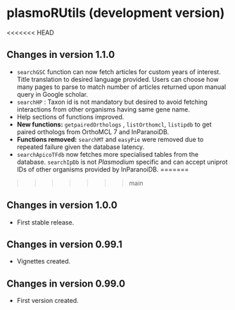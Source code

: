 # plasmoRUtils (development version)

<<<<<<< HEAD
## Changes in version 1.1.0

-   `searchGSC` function can now fetch articles for custom years of interest. Title translation to desired language provided. Users can choose how many pages to parse to match number of articles returned upon manual query in Google scholar.
-   `searchHP` : Taxon id is not mandatory but desired to avoid fetching interactions from other organisms having same gene name.
-   Help sections of functions improved.
-   **New functions:** `getpairedOrthologs` , `listOrthomcl`, `listipdb` to get paired orthologs from OrthoMCL 7 and InParanoiDB.
-   **Functions removed:** `searchMT` and `easyPie` were removed due to repeated failure given the database latency.
-   `searchApicoTFdb` now fetches more specialised tables from the database. `searchIpDb` is not *Plasmodium* specific and can accept uniprot IDs of other organisms provided by InParanoiDB.
=======
>>>>>>> main

## Changes in version 1.0.0

-   First stable release.

## Changes in version 0.99.1

-   Vignettes created.

## Changes in version 0.99.0

-   First version created.
